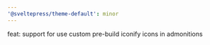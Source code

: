```yaml
---
'@sveltepress/theme-default': minor
---
```


feat: support for use custom pre-build iconify icons in admonitions
